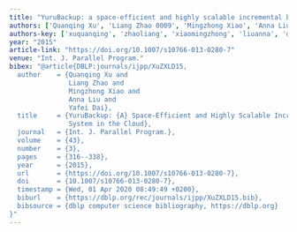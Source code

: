 ```yaml
---
title: "YuruBackup: a space-efficient and highly scalable incremental backup system in the cloud"
authors: ['Quanqing Xu', 'Liang Zhao 0009', 'Mingzhong Xiao', 'Anna Liu', 'Yafei Dai']
authors-key: ['xuquanqing', 'zhaoliang', 'xiaomingzhong', 'liuanna', 'daiyafei']
year: "2015"
article-link: "https://doi.org/10.1007/s10766-013-0280-7"
venue: "Int. J. Parallel Program."
bibex: "@article{DBLP:journals/ijpp/XuZXLD15,
  author    = {Quanqing Xu and
               Liang Zhao and
               Mingzhong Xiao and
               Anna Liu and
               Yafei Dai},
  title     = {YuruBackup: {A} Space-Efficient and Highly Scalable Incremental Backup
               System in the Cloud},
  journal   = {Int. J. Parallel Program.},
  volume    = {43},
  number    = {3},
  pages     = {316--338},
  year      = {2015},
  url       = {https://doi.org/10.1007/s10766-013-0280-7},
  doi       = {10.1007/s10766-013-0280-7},
  timestamp = {Wed, 01 Apr 2020 08:49:49 +0200},
  biburl    = {https://dblp.org/rec/journals/ijpp/XuZXLD15.bib},
  bibsource = {dblp computer science bibliography, https://dblp.org}
}"
---
```

